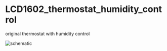 # LCD1602_thermostat_humidity_control
original thermostat with humidity control

![schematic](https://scontent.xx.fbcdn.net/hphotos-xpf1/v/t1.0-9/11952039_984815331583434_7395977312156659304_n.png?oh=541ecea42fff43432d366d1a279daf7d&oe=5673B274)
